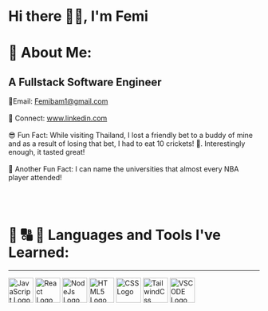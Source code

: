  # Hi there 👋🏾, I'm Femi
 


# 🚀 About Me: ###
## A Fullstack Software Engineer 

📧Email: Femibam1@gmail.com 
<br>
<br>
🚻 Connect: www.linkedin.com
<br>
<br>
😎 Fun Fact: While visiting Thailand, I lost a friendly bet to a buddy of mine and as a result of losing that bet, I had to eat 10 crickets! 😬. Interestingly enough, it tasted great! 
<br><br>
🏀 Another Fun Fact: I can name the universities that almost every NBA player attended! 
<br>
<br>
<br>
<br>



# 🧠 🔠 🔨 Languages and Tools I've Learned:
<hr> 



<img src="https://cdn.jsdelivr.net/gh/devicons/devicon/icons/javascript/javascript-original.svg" alt="JavaScript Logo" height="50" width="50" /> <img src="https://cdn.jsdelivr.net/gh/devicons/devicon/icons/react/react-original-wordmark.svg" alt="React Logo" height="50" width="50" /> <img src="https://cdn.jsdelivr.net/gh/devicons/devicon/icons/nodejs/nodejs-original-wordmark.svg" alt="NodeJs Logo" height="50" width="50" /> <img src="https://cdn.jsdelivr.net/gh/devicons/devicon/icons/html5/html5-original-wordmark.svg" alt="HTML5 Logo" height="50" width="50" /> <img src="https://cdn.jsdelivr.net/gh/devicons/devicon/icons/css3/css3-original.svg" alt="CSS Logo" height="50" width="50" /> <img src="https://cdn.jsdelivr.net/gh/devicons/devicon/icons/tailwindcss/tailwindcss-plain.svg" alt="TailwindCss Logo" height="50" width="50" /> <img src="https://cdn.jsdelivr.net/gh/devicons/devicon/icons/vscode/vscode-original.svg" alt="VSCODE Logo" height="50" width="50" />
          

          
          



<!--
**Obamg3017/Obamg3017** is a ✨ _special_ ✨ repository because its `README.md` (this file) appears on your GitHub profile.

Here are some ideas to get you started:

- 🔭 I’m currently working on ...
- 🌱 I’m currently learning ...
- 👯 I’m looking to collaborate on ...
- 🤔 I’m looking for help with ...
- 💬 Ask me about ...
- 📫 How to reach me: ...
- 😄 Pronouns: ...
- ⚡ Fun fact: ...
-->
